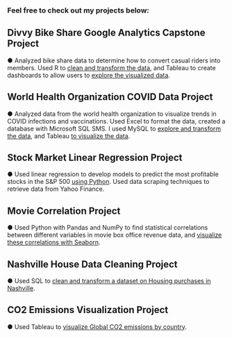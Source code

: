 ### Feel free to check out my projects below: 

## Divvy Bike Share Google Analytics Capstone Project
● Analyzed bike share data to determine how to convert casual riders into members. Used R to [clean and transform the data](https://github.com/ek0da/Portfolio/blob/main/Case_Study_Bike_Data/Divvy%20Bike%20Case%20Study%20Data%20Cleaning%20and%20Transformation.ipynb), and Tableau to create dashboards to allow users to [explore the visualized data](https://public.tableau.com/app/profile/dakota.ewing/viz/DivvyBikeRideCaseStudy/DivvyBikeShareAnalysis).

## World Health Organization COVID Data Project
●	Analyzed data from the world health organization to visualize trends in COVID infections and vaccinations. Used Excel to format the data, created a database with Microsoft SQL SMS. I used MySQL to [explore and transform the data](https://github.com/ek0da/Portfolio/blob/main/Micro%20Projects/COVID%20Data%20Transformation%20Project.sql), and Tableau [to visualize the data](https://public.tableau.com/app/profile/dakota.ewing/viz/COVIDDashboard_16564722380540/Sheet3).

## Stock Market Linear Regression Project
●	Used linear regression to develop models to predict the most profitable stocks in the S&P 500 [using Python](https://github.com/ek0da/Stock-Analysis-Project). Used data scraping techniques to retrieve data from Yahoo Finance. 

## Movie Correlation Project
●	Used Python with Pandas and NumPy to find statistical correlations between different variables in movie box office revenue data, and [visualize these correlations with Seaborn](https://github.com/ek0da/Portfolio/blob/main/Micro%20Projects/Movie%20Correlation%20Project.ipynb).

## Nashville House Data Cleaning Project
●	Used SQL to [clean and transform a dataset on Housing purchases in Nashville](https://github.com/ek0da/Portfolio/blob/main/Micro%20Projects/Nashville%20Housing%20Cleaning%20Script.sql).

## CO2 Emissions Visualization Project
●	Used Tableau to [visualize Global CO2 emissions by country](https://public.tableau.com/app/profile/dakota.ewing/viz/CO2Emissionsfrom2000-2011/Sheet1).

